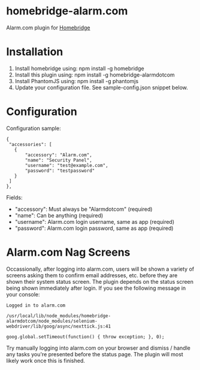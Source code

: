 # homebridge-alarm.com
Alarm.com plugin for [Homebridge](https://github.com/nfarina/homebridge)

# Installation
1. Install homebridge using: npm install -g homebridge
2. Install this plugin using: npm install -g homebridge-alarmdotcom
3. Install PhantomJS using: npm install -g phantomjs
4. Update your configuration file. See sample-config.json snippet below. 

# Configuration

Configuration sample:

 ```
{
  "accessories": [
    {
        "accessory": "Alarm.com",
        "name": "Security Panel",
        "username": "test@example.com",
        "password": "testpassword"
    }
  ]
},

```

Fields: 

* "accessory": Must always be "Alarmdotcom" (required)
* "name": Can be anything (required)
* "username": Alarm.com login username, same as app (required)
* "password": Alarm.com login password, same as app (required)

# Alarm.com Nag Screens

Occassionally, after logging into alarm.com, users will be shown a variety of screens asking them to confirm email addresses, etc. before they are shown their system status screen. The plugin depends on the status screen being shown immediately after login. If you see the following message in your console:

```
Logged in to alarm.com

/usr/local/lib/node_modules/homebridge-alarmdotcom/node_modules/selenium-webdriver/lib/goog/async/nexttick.js:41

goog.global.setTimeout(function() { throw exception; }, 0);
```

Try manually logging into alarm.com on your browser and dismiss / handle any tasks you're presented before the status page. The plugin will most likely work once this is finished.

